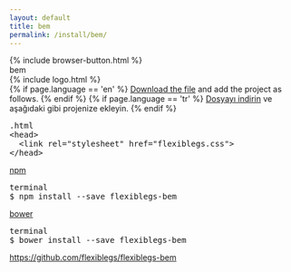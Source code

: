 ```yaml
---
layout: default
title: bem
permalink: /install/bem/
---
```


<div class="dn-browser">
  <div class="dn-browser-header">
    {% include browser-button.html %}
    <div class="dn-style--title"><span>bem</span></div>
    {% include logo.html %}
  </div>
  <div class="dn-browser-body">
    <div class="dn-browser-body__pre">
      <div class="dn-content">
        {% if page.language == 'en' %}
          <a href="https://raw.githubusercontent.com/flexiblegs/flexiblegs-bem/master/flexiblegs.css" download>Download the file</a> and add the project as follows.
        {% endif %}
        {% if page.language == 'tr' %}
          <a href="https://raw.githubusercontent.com/flexiblegs/flexiblegs-bem/master/flexiblegs.css" download>Dosyayı indirin</a> ve aşağıdaki gibi projenize ekleyin.
        {% endif %}
      </div>
      <div class="dn-height-16"></div>
      <pre><div class="dn-tag dn-tag--gray dn-tag--bottom">.html</div><!--
        --><div class="comment">&lt;head&gt;<br/><!--
        -->  &lt;link rel="stylesheet" href="<span>flexiblegs.css</span>"&gt;<br/><!--
        -->&lt;/head&gt;</div><!--
      --></pre>
      <div class="dn-height-40"></div>
      <div class="dn-content">
        <a href="https://www.npmjs.com/package/flexiblegs-bem">npm</a>
      </div>
      <div class="dn-height-16"></div>
      <pre><div class="dn-tag dn-tag--gray dn-tag--bottom">terminal</div><!--
        --><div class="comment">$ npm install --save <span>flexiblegs-bem</span></div><!--
      --></pre>
      <div class="dn-height-40"></div>
      <div class="dn-content">
        <a href="http://bower.io/search/?q=flexiblegs-bem">bower</a>
      </div>
      <div class="dn-height-16"></div>
      <pre><div class="dn-tag dn-tag--gray dn-tag--bottom">terminal</div><!--
        --><div class="comment">$ bower install --save <span>flexiblegs-bem</span></div><!--
      --></pre>
    </div>
    <div class="dn-height-40"></div>
    <div class="dn-browser-footer">
      <div class="wrap xl-gutter-24 xl-outside-24 xl-center xl-auto">
        <div class="col">
          <a href="https://github.com/flexiblegs/flexiblegs-bem" class="dn-button dn-button--link">https://github.com/flexiblegs/flexiblegs-bem</a>
        </div>
      </div>
    </div>
  </div>
</div>
